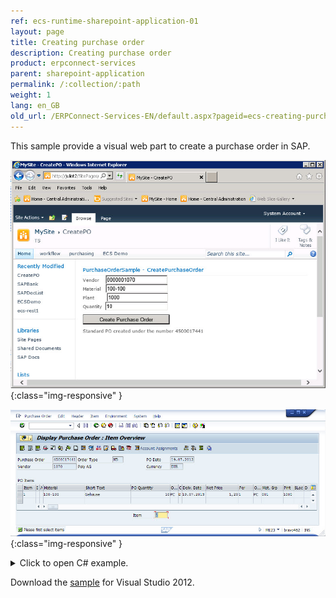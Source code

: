 ```yaml
---
ref: ecs-runtime-sharepoint-application-01
layout: page
title: Creating purchase order
description: Creating purchase order
product: erpconnect-services
parent: sharepoint-application
permalink: /:collection/:path
weight: 1
lang: en_GB
old_url: /ERPConnect-Services-EN/default.aspx?pageid=ecs-creating-purchase-order
---
```



This sample provide a visual web part to create a purchase order in SAP.


![ECS-Create-PO-Webpart](/img/content/ECS-Create-PO-Webpart.jpg){:class="img-responsive" }


![ECS-SAP-Create-PO](/img/content/ECS-SAP-Create-PO.jpg){:class="img-responsive" }

<details>
<summary>Click to open C# example.</summary>
{% highlight csharp %}
using (ERPConnectServiceClient client = new ERPConnectServiceClient())
            {
                // Create a RFC-Function object
                ERPFunction func = client.CreateFunction("BAPI_PO_CREATE");
 
                // Fill header structure
                ERPStructure Header = func.Exports["PO_HEADER"].ToStructure();
                Header["DOC_TYPE"] = "NB";
                Header["PURCH_ORG"] = "1000";
                Header["PUR_GROUP"] = "010";
                // check for date & time format strings  http://msdn.microsoft.com/en-us/library/8kb3ddd4.aspx
                Header["DOC_DATE"] = DateTime.Now.ToString("yyyyMMdd");
                Header["VENDOR"] = tb_Vendor.Text;
 
                // Create an Item
                ERPTable items = func.Tables["PO_ITEMS"];
                ERPStructure item = items.AddRow();
                item["PO_ITEM"] = "1";
                item["PUR_MAT"] = tb_Material.Text;
                item["PLANT"] = tb_Plant.Text;
 
                // Create and fill shedules
                ERPTable shedules = func.Tables["PO_ITEM_SCHEDULES"];
                ERPStructure shedule = shedules.AddRow();
                shedule["PO_ITEM"] = "1";
                shedule["DELIV_DATE"] = DateTime.Now.ToString("yyyyMMdd");
                shedule["QUANTITY"] = Convert.ToDecimal(tb_Quantity.Text);
 
                // Exceute Bapi and process return messages
                func.Execute();
                lbl_Message.Text = "";
                lbl_Message.Text += func.Tables["RETURN"].Rows[0, "MESSAGE"] + "\r\n";
            }
{% endhighlight %}
</details>

Download the [sample](http://www.theobald-software.com/download/ERPConnectServices/help/PurchaseOrderSample.zip) for Visual Studio 2012.  